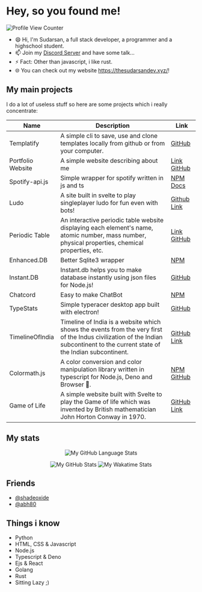# Hey, so you found me!

![Profile View Counter](https://komarev.com/ghpvc/?username=scientific-dev&style=flat-square)

- 😄 Hi, I'm Sudarsan, a full stack developer, a programmer and a highschool student.
- 📫 Join my [Discord Server](https://discord.gg/qFNwUNpSx8) and have some talk...
- ⚡ Fact: Other than javascript, i like rust.
- 🌐 You can check out my website https://thesudarsandev.xyz/!

## My main projects

I do a lot of useless stuff so here are some projects which i really concentrate:

| Name | Description | Link |
|------|------|-----------|
| Templatify | A simple cli to save, use and clone templates locally from github or from your computer. | [GitHub](https://github.com/scientific-dev/templatify) |
| Portfolio Website | A simple website describing about me | [Link](https://scientific-dev.github.io) [GitHub](https://github.com/scientific-dev/portfolio) |
| Spotify-api.js | Simple wrapper for spotify written in js and ts | [NPM](https://npmjs.com/package/spotify-api.js) [Docs](https://spotify-api.js.org) |
| Ludo | A site built in svelte to play singleplayer ludo for fun even with bots! | [Github](https://github.com/scientific-dev/ludo) [Link](https://scientific-dev.github.io/ludo) |
| Periodic Table | An interactive periodic table website displaying each element's name, atomic number, mass number, physical properties, chemical properties, etc. | [Link](https://scientific-dev.github.io/periodic-table) [GitHub](https://github.com/scientific-dev/periodic-table) |
| Enhanced.DB | Better Sqlite3 wrapper | [NPM](https://www.npmjs.com/package/enhanced.db) |
| Instant.DB | Instant.db helps you to make database instantly using json files for Node.js! | [GitHub](https://github.com/Scientific-Dev/instant.db) |
| Chatcord | Easy to make ChatBot | [NPM](https://www.npmjs.com/package/chatcord) |
| TypeStats | Simple typeracer desktop app built with electron! | [GitHub](https://github.com/scientific-dev/Typestats) |
| TimelineOfIndia | Timeline of India is a website which shows the events from the very first of the Indus civilization of the Indian subcontinent to the current state of the Indian subcontinent. | [GitHub](https://github.com/timelineofindia) [Link](https://timelineofindia.github.io/) |
| Colormath.js | A color conversion and color manipulation library written in typescript for Node.js, Deno and Browser 🎨. | [NPM](https://npmjs.com/package/colormath.js) [GitHub](https://github.com/scientific-dev/colormath.js) |
| Game of Life | A simple website built with Svelte to play the Game of life which was invented by British mathematician John Horton Conway in 1970. | [GitHub](https://github.com/scientific-dev/gameoflife) [Link](https://scientific-dev.github.io/gameoflife/) |

## My stats

<div align="center">

![My GitHub Language Stats](https://github-readme-stats.vercel.app/api/top-langs/?username=scientific-dev&theme=gruvbox&layout=compact)
  
![My GitHub Stats](https://github-readme-stats.vercel.app/api?username=scientific-dev&count_private=true&show_icons=true&theme=gruvbox&custom_title=Github%20Stats)
![My Wakatime Stats](https://github-readme-stats.vercel.app/api/wakatime?username=scientificdev&theme=gruvbox&layout=compact&langs_count=8)

</div>

## Friends
- [@shadeoxide](https://github.com/shadeoxide)
- [@abh80](https://github.com/abh80)

## Things i know

- Python
- HTML, CSS & Javascript
- Node.js
- Typescript & Deno
- Ejs & React
- Golang
- Rust
- Sitting Lazy ;)

